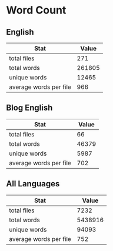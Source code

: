 # Word Count

## English

Stat | Value
---- | -----
total files | 271
total words | 261805
unique words | 12465
average words per file | 966

## Blog English

Stat | Value
---- | -----
total files | 66
total words | 46379
unique words | 5987
average words per file | 702

## All Languages

Stat | Value
---- | -----
total files | 7232
total words | 5438916
unique words | 94093
average words per file | 752
